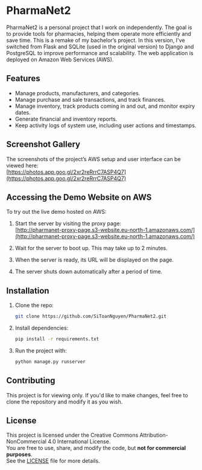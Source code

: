 # PharmaNet2

PharmaNet2 is a personal project that I work on independently. The goal is to provide tools for pharmacies, helping them operate more efficiently and save time. This is a remake of my bachelor’s project. In this version, I've switched from Flask and SQLite (used in the original version) to Django and PostgreSQL to improve performance and scalability. The web application is deployed on Amazon Web Services (AWS).

## Features

- Manage products, manufacturers, and categories.
- Manage purchase and sale transactions, and track finances.
- Manage inventory, track products coming in and out, and monitor expiry dates.
- Generate financial and inventory reports.
- Keep activity logs of system use, including user actions and timestamps.

## Screenshot Gallery

The screenshots of the project’s AWS setup and user interface can be viewed here:  
[https://photos.app.goo.gl/2xr2reRrrC7ASP4Q7](https://photos.app.goo.gl/2xr2reRrrC7ASP4Q7)

## Accessing the Demo Website on AWS

To try out the live demo hosted on AWS:

1. Start the server by visiting the proxy page:  
   [http://pharmanet-proxy-page.s3-website.eu-north-1.amazonaws.com/](http://pharmanet-proxy-page.s3-website.eu-north-1.amazonaws.com/)

2. Wait for the server to boot up. This may take up to 2 minutes.

3. When the server is ready, its URL will be displayed on the page.

4. The server shuts down automatically after a period of time.

## Installation

1. Clone the repo:
   ```bash
   git clone https://github.com/SiToanNguyen/PharmaNet2.git
   ```

2. Install dependencies:
   ```bash
   pip install -r requirements.txt

3. Run the project with:
   ```bash
   python manage.py runserver
   ```

## Contributing

This project is for viewing only. If you'd like to make changes, feel free to clone the repository and modify it as you wish.

## License

This project is licensed under the Creative Commons Attribution-NonCommercial 4.0 International License.  
You are free to use, share, and modify the code, but **not for commercial purposes**.  
See the [LICENSE](LICENSE) file for more details.
